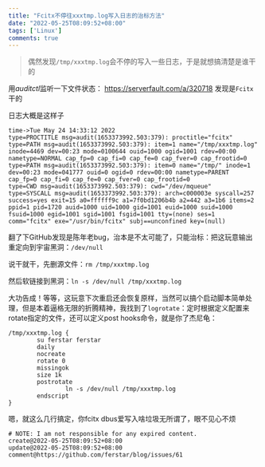 ```yaml
---
title: "Fcitx不停往xxxtmp.log写入日志的治标方法"
date: "2022-05-25T08:09:52+08:00"
tags: ['Linux']
comments: true
---
```


> 偶然发现`/tmp/xxxtmp.log`会不停的写入一些日志，于是就想搞清楚是谁干的

用*auditctl*监听一下文件状态： https://serverfault.com/a/320718 发现是`Fcitx`干的

日志大概是这样子

```shell
time->Tue May 24 14:33:12 2022
type=PROCTITLE msg=audit(1653373992.503:379): proctitle="fcitx"
type=PATH msg=audit(1653373992.503:379): item=1 name="/tmp/xxxtmp.log" inode=4469 dev=00:23 mode=0100644 ouid=1000 ogid=1001 rdev=00:00 nametype=NORMAL cap_fp=0 cap_fi=0 cap_fe=0 cap_fver=0 cap_frootid=0
type=PATH msg=audit(1653373992.503:379): item=0 name="/tmp/" inode=1 dev=00:23 mode=041777 ouid=0 ogid=0 rdev=00:00 nametype=PARENT cap_fp=0 cap_fi=0 cap_fe=0 cap_fver=0 cap_frootid=0
type=CWD msg=audit(1653373992.503:379): cwd="/dev/mqueue"
type=SYSCALL msg=audit(1653373992.503:379): arch=c000003e syscall=257 success=yes exit=15 a0=ffffff9c a1=7f0bd1206b4b a2=442 a3=1b6 items=2 ppid=1 pid=1720 auid=1000 uid=1000 gid=1001 euid=1000 suid=1000 fsuid=1000 egid=1001 sgid=1001 fsgid=1001 tty=(none) ses=1 comm="fcitx" exe="/usr/bin/fcitx" subj==unconfined key=(null)
```

翻了下GitHub发现是陈年老bug，治本是不太可能了，只能治标：把这玩意输出重定向到宇宙黑洞：`/dev/null`

说干就干，先删源文件：`rm /tmp/xxxtmp.log`

然后软链接到黑洞：`ln -s /dev/null /tmp/xxxtmp.log`

大功告成！等等，这玩意下次重启还会恢复原样，当然可以搞个启动脚本简单处理，但是本着逼格无限的折腾精神，我找到了`logrotate`：定时根据定义配置来rotate指定的文件，还可以定义post hooks命令，就是你了杰尼龟：

```shell cat /etc/logrotate.d/xxxtmp
/tmp/xxxtmp.log {
        su ferstar ferstar
        daily
        nocreate
        rotate 0
        missingok
        size 1k
        postrotate
                ln -s /dev/null /tmp/xxxtmp.log
        endscript
}
```

嗯，就这么几行搞定，你fcitx dbus爱写入啥垃圾无所谓了，眼不见心不烦



```
# NOTE: I am not responsible for any expired content.
create@2022-05-25T08:09:52+08:00
update@2022-05-25T08:09:52+08:00
comment@https://github.com/ferstar/blog/issues/61
```
